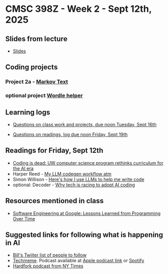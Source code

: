 # CMSC 398Z - Week 2 - Sept 12th, 2025

## Slides from lecture

* [Slides](slides.pdf)


## Coding projects

### Project 2a - [Markov Text](markovText)

### optional project [Wordle helper](wordle-helper)

## Learning logs

* [Questions on class work and projects, due noon Tuesday, Sept 16th](https://docs.google.com/forms/d/e/1FAIpQLSfGlv2USmlQfCp9ttZ_lbxpZB73gSIPjdhymMDdq7q69pO61A/viewform?usp=dialog)

* [Questions on readings, log due noon Friday, Sept 19th](https://forms.gle/tZqRXj8KCYCnQQpS8)

## Readings for Friday, Sept 12th

* [Coding is dead: UW computer science program rethinks curriculum for the AI era](https://www.geekwire.com/2025/coding-is-dead-uw-computer-science-program-rethinks-curriculum-for-the-ai-era/)
* Harper Reed - [My LLM codegen workflow atm](https://harper.blog/2025/02/16/my-llm-codegen-workflow-atm/)
* Simon Willison - [Here's how I use LLMs to help me write code](https://simonwillison.net/2025/Mar/11/using-llms-for-code/)
* optional: Decoder - [Why tech is racing to adopt AI coding](https://www.theverge.com/decoder-podcast-with-nilay-patel/715267/anysphere-ceo-michael-truell-cursor-ai-automate-programming-interview)

## Resources mentioned in class

* [Software Engineering at Google: Lessons Learned from Programming Over Time](https://www.amazon.com/Software-Engineering-Google-Lessons-Programming/dp/1492082791)

## Suggested links for following what is happening in AI

* [Bill's Twiiter list of people to follow](https://x.com/i/lists/1960455016759877884)
* [Techmeme](https://techmeme.com).  Podcast  available at [Apple podcast link](https://podcasts.apple.com/us/podcast/tech-brew-ride-home/id1355212895) or  [Spotify](https://open.spotify.com/show/1jBNbPVlGUen3sWdd25ho6)
* [Hardfork podcast from NY Times](https://www.nytimes.com/column/hard-fork)
